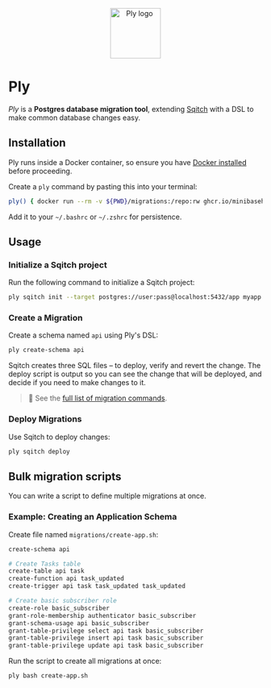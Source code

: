 <p align="center">
  <img alt="Ply logo" height="100" src="https://github.com/minibasehq/ply/blob/main/.images/logo.png?raw=true" />
</p>

# Ply

_Ply_ is a **Postgres database migration tool**, extending
[Sqitch](https://sqitch.org/) with a DSL to make common database changes easy.

## Installation

Ply runs inside a Docker container, so ensure you have [Docker
installed](https://docs.docker.com/get-docker/) before proceeding.

Create a `ply` command by pasting this into your terminal:

```sh
ply() { docker run --rm -v ${PWD}/migrations:/repo:rw ghcr.io/minibasehq/ply" bash -c "$*" }
```

Add it to your `~/.bashrc` or `~/.zshrc` for persistence.

## Usage

### Initialize a Sqitch project

Run the following command to initialize a Sqitch project:

```sh
ply sqitch init --target postgres://user:pass@localhost:5432/app myapp
```

### Create a Migration

Create a schema named `api` using Ply's DSL:

```sh
ply create-schema api
```

Sqitch creates three SQL files – to deploy, verify and revert the change. The
deploy script is output so you can see the change that will be deployed, and
decide if you need to make changes to it.

> 📖 See the [full list of migration commands](wiki).

### Deploy Migrations

Use Sqitch to deploy changes:

```sh
ply sqitch deploy
```

## Bulk migration scripts

You can write a script to define multiple migrations at once.

### Example: Creating an Application Schema

Create file named `migrations/create-app.sh`:

```sh
create-schema api

# Create Tasks table
create-table api task
create-function api task_updated
create-trigger api task task_updated task_updated

# Create basic subscriber role
create-role basic_subscriber
grant-role-membership authenticator basic_subscriber
grant-schema-usage api basic_subscriber
grant-table-privilege select api task basic_subscriber
grant-table-privilege insert api task basic_subscriber
grant-table-privilege update api task basic_subscriber
```

Run the script to create all migrations at once:

```sh
ply bash create-app.sh
```
